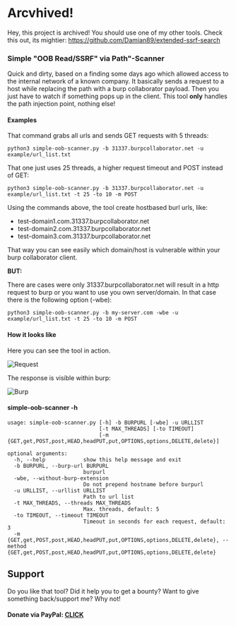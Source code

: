 # Arcvhived!

Hey, this project is archived! You should use one of my other tools. Check this out, its mightier:
https://github.com/Damian89/extended-ssrf-search

### Simple "OOB Read/SSRF" via Path"-Scanner

Quick and dirty, based on a finding some days ago which allowed access to the internal network of a known company. 
It basically sends a request to a host while replacing the path with a burp collaborator payload. Then you just have to
watch if something pops up in the client. This tool __only__ handles the path injection point, nothing else!

#### Examples

That command grabs all urls and sends GET requests with 5 threads:
```
python3 simple-oob-scanner.py -b 31337.burpcollaborator.net -u example/url_list.txt
```

That one just uses 25 threads, a higher request timeout and POST instead of GET:

```
python3 simple-oob-scanner.py -b 31337.burpcollaborator.net -u example/url_list.txt -t 25 -to 10 -m POST
```

Using the commands above, the tool create hostbased burl urls, like:
- test-domain1.com.31337.burpcollaborator.net
- test-domain2.com.31337.burpcollaborator.net
- test-domain3.com.31337.burpcollaborator.net

That way you can see easily which domain/host is vulnerable within your burp collaborator client.

__BUT:__

There are cases were only 31337.burpcollaborator.net will result in a http request to burp or you want to use you own 
server/domain. In that case there is the following option (-wbe):

```
python3 simple-oob-scanner.py -b my-server.com -wbe -u example/url_list.txt -t 25 -to 10 -m POST
```

#### How it looks like

Here you can see the tool in action. 

![Request](https://i.imgur.com/P7IEAuV.png)

The response is visible within burp:

![Burp](https://i.imgur.com/g5JlDi4.png)

#### simple-oob-scanner -h
```
usage: simple-oob-scanner.py [-h] -b BURPURL [-wbe] -u URLLIST
                             [-t MAX_THREADS] [-to TIMEOUT]
                             [-m {GET,get,POST,post,HEAD,headPUT,put,OPTIONS,options,DELETE,delete}]

optional arguments:
  -h, --help            show this help message and exit
  -b BURPURL, --burp-url BURPURL
                        burpurl
  -wbe, --without-burp-extension
                        Do not prepend hostname before burpurl
  -u URLLIST, --urllist URLLIST
                        Path to url list
  -t MAX_THREADS, --threads MAX_THREADS
                        Max. threads, default: 5
  -to TIMEOUT, --timeout TIMEOUT
                        Timeout in seconds for each request, default: 3
  -m {GET,get,POST,post,HEAD,headPUT,put,OPTIONS,options,DELETE,delete}, --method {GET,get,POST,post,HEAD,headPUT,put,OPTIONS,options,DELETE,delete}
```

## Support

Do you like that tool? Did it help you to get a bounty? Want to give something back/support me? Why not!<br />

#### Donate via PayPal: <a href="https://www.paypal.com/cgi-bin/webscr?cmd=_s-xclick&hosted_button_id=PPHDNEJWY5UXJ&source=url">CLICK</a>

